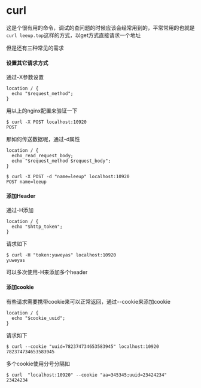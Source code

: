 # curl
这是个很有用的命令，调试的查问题的时候应该会经常用到的，平常常用的也就是`curl leeup.top`这样的方式，以get方式直接请求一个地址

但是还有三种常见的需求

#### 设置其它请求方式
通过-X参数设置
```
location / {
  echo "$request_method";
}
```
用以上的nginx配置来验证一下
```
$ curl -X POST localhost:10920
POST
```
那如何传送数据呢，通过-d属性
```
location / {
  echo_read_request_body;
  echo "$request_method $request_body";
}
```
```
$ curl -X POST -d "name=leeup" localhost:10920
POST name=leeup
```

#### 添加Header
通过-H添加
```
location / {
  echo "$http_token";
}
```
请求如下
```
$ curl -H "token:yuweyas" localhost:10920
yuweyas
```
可以多次使用-H来添加多个header

#### 添加cookie
有些请求需要携带cookie来可以正常返回，通过--cookie来添加cookie
```
location / {
  echo "$cookie_uuid";
}
```
请求如下
```
$ curl --cookie "uuid=782374734653583945" localhost:10920 
782374734653583945
```
多个cookie使用分号分隔如
```
$ curl  "localhost:10920" --cookie "aa=345345;uuid=23424234"       
23424234
```
